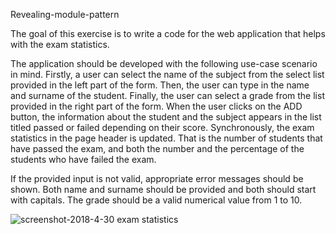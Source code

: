 Revealing-module-pattern

The goal of this exercise is to write a code for the web application that helps with the exam statistics. 

The application should be developed with the following use-case scenario in mind. Firstly, a user can select the name of the subject from the select list provided in the left part of the form. Then, the user can type in the name and surname of the student. Finally, the user can select a grade from the list provided in the right part of the form. When the user clicks on the ADD button, the information about the student and the subject appears in the list titled passed or failed depending on their score. Synchronously, the exam statistics in the page header is updated. That is the number of students that have passed the exam, and both the number and the percentage of the students who have failed the exam.

If the provided input is not valid, appropriate error messages should be shown. 
Both name and surname should be provided and both should start with capitals. The grade should be a valid numerical value from 1 to 10. 

![screenshot-2018-4-30 exam statistics](https://user-images.githubusercontent.com/24230243/39445161-67cc32d0-4cba-11e8-8a5e-90ab910015d8.png)
